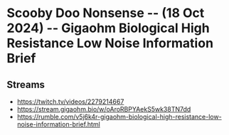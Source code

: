 # Scooby Doo Nonsense -- (18 Oct 2024) -- Gigaohm Biological High Resistance Low Noise Information Brief

## Streams
- https://twitch.tv/videos/2279214667
- https://stream.gigaohm.bio/w/oAroRBPYAekS5wk38TN7dd
- https://rumble.com/v5j6k4r-gigaohm-biological-high-resistance-low-noise-information-brief.html

